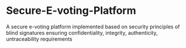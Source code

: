 # Secure-E-voting-Platform
A secure e-voting platform implemented based on security principles of blind signatures ensuring confidentiality, integrity, authenticity, untraceability requirements
